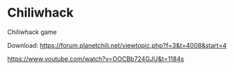 # Chiliwhack
Chiliwhack game

Download: https://forum.planetchili.net/viewtopic.php?f=3&t=4008&start=4 

https://www.youtube.com/watch?v=OOCBb724GJU&t=1184s
